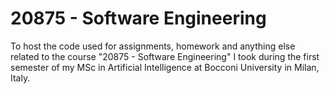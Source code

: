 # 20875 - Software Engineering
To host the code used for assignments, homework and anything else related to the course "20875 - Software Engineering" I took during the first semester of my MSc in Artificial Intelligence at Bocconi University in Milan, Italy.
